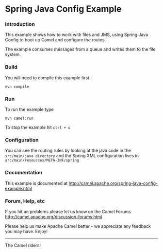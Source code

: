 # Spring Java Config Example

### Introduction
This example shows how to work with files and JMS, using Spring Java Config 
to boot up Camel and configure the routes. 

The example consumes messages from a queue and writes them to the file
system.

### Build
You will need to compile this example first:

	mvn compile


### Run
To run the example type

	mvn camel:run

To stop the example hit `ctrl + c`


### Configuration
You can see the routing rules by looking at the java code in the
`src/main/java directory` and the Spring XML configuration lives in
`src/main/resources/META-INF/spring`

### Documentation
This example is documented at <http://camel.apache.org/spring-java-config-example.html>

### Forum, Help, etc 

If you hit an problems please let us know on the Camel Forums <http://camel.apache.org/discussion-forums.html>

Please help us make Apache Camel better - we appreciate any feedback you may
have.  Enjoy!


------------------------
The Camel riders!
